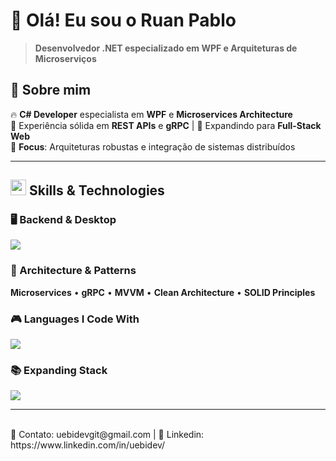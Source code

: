 # 👋 Olá! Eu sou o **Ruan Pablo**

> **Desenvolvedor .NET especializado em WPF e Arquiteturas de Microserviços**

## 🚀 Sobre mim

<div align="left">
 
🔥 **C# Developer** especialista em **WPF** e **Microservices Architecture**  
🚀 Experiência sólida em **REST APIs** e **gRPC** | 🌱 Expandindo para **Full-Stack Web**  
🎯 **Focus**: Arquiteturas robustas e integração de sistemas distribuídos

</div>

---

## <img src="https://media2.giphy.com/media/QssGEmpkyEOhBCb7e1/giphy.gif?cid=ecf05e47a0n3gi1bfqntqmob8g9aid1oyj2wr3ds3mg700bl&rid=giphy.gif" width ="25"><b> Skills & Technologies</b>

<div align="left">

### **🖥️ Backend & Desktop**
<img src="https://skillicons.dev/icons?i=cs,dotnet,visualstudio,sqlite" />
<br/>

### **🔧 Architecture & Patterns**
**Microservices** • **gRPC** • **MVVM** • **Clean Architecture** • **SOLID Principles**

### **🎮 Languages I Code With**
<img src="https://skillicons.dev/icons?i=python,html,css,js,git" />
<br/>

### **📚 Expanding Stack**
<img src="https://skillicons.dev/icons?i=react,nodejs,typescript,tailwind" />

---

<br/>
📧 Contato: uebidevgit@gmail.com | 💼 Linkedin: https://www.linkedin.com/in/uebidev/
</div>



